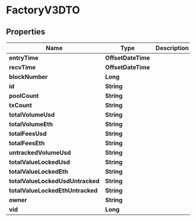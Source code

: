 

# FactoryV3DTO


## Properties

| Name | Type | Description | Notes |
|------------ | ------------- | ------------- | -------------|
|**entryTime** | **OffsetDateTime** |  |  [optional] |
|**recvTime** | **OffsetDateTime** |  |  [optional] |
|**blockNumber** | **Long** |  |  [optional] |
|**id** | **String** |  |  [optional] |
|**poolCount** | **String** |  |  [optional] |
|**txCount** | **String** |  |  [optional] |
|**totalVolumeUsd** | **String** |  |  [optional] |
|**totalVolumeEth** | **String** |  |  [optional] |
|**totalFeesUsd** | **String** |  |  [optional] |
|**totalFeesEth** | **String** |  |  [optional] |
|**untrackedVolumeUsd** | **String** |  |  [optional] |
|**totalValueLockedUsd** | **String** |  |  [optional] |
|**totalValueLockedEth** | **String** |  |  [optional] |
|**totalValueLockedUsdUntracked** | **String** |  |  [optional] |
|**totalValueLockedEthUntracked** | **String** |  |  [optional] |
|**owner** | **String** |  |  [optional] |
|**vid** | **Long** |  |  [optional] |



